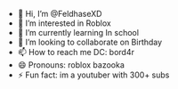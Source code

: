 - 👋 Hi, I’m @FeldhaseXD
- 👀 I’m interested in Roblox
- 🌱 I’m currently learning In school
- 💞️ I’m looking to collaborate on Birthday
- 📫 How to reach me DC: bord4r
- 😄 Pronouns: roblox bazooka
- ⚡ Fun fact: im a youtuber with 300+ subs

<!---
FeldhaseXD/FeldhaseXD is a ✨ special ✨ repository because its `README.md` (this file) appears on your GitHub profile.
You can click the Preview link to take a look at your changes.
--->
